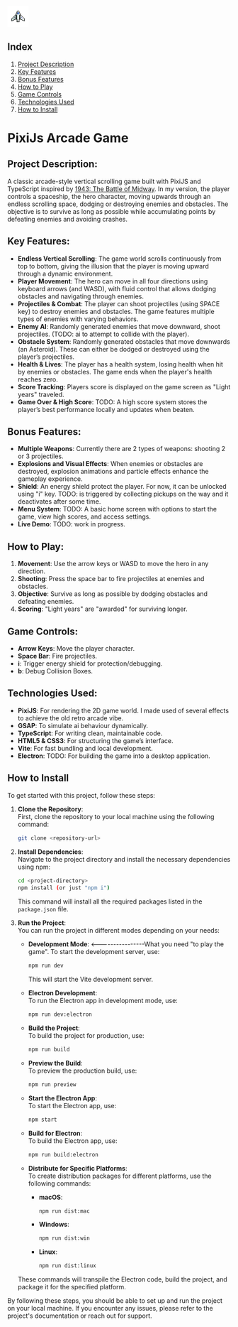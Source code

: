 ![PixiJs Arcade Logo](./Arcade_Logo.png)

## Index

1. [Project Description](#project-description)
2. [Key Features](#key-features)
3. [Bonus Features](#bonus-features)
4. [How to Play](#how-to-play)
5. [Game Controls](#game-controls)
6. [Technologies Used](#technologies-used)
7. [How to Install](#how-to-install)

# PixiJs Arcade Game

## Project Description:
A classic arcade-style vertical scrolling game built with PixiJS and TypeScript inspired by [1943: The Battle of Midway](https://www.youtube.com/watch?v=FbUN5ITWQQo). In my version, the player controls a spaceship, the hero character, moving upwards through an endless scrolling space, dodging or destroying enemies and obstacles. The objective is to survive as long as possible while accumulating points by defeating enemies and avoiding crashes.

## Key Features:
- **Endless Vertical Scrolling**: The game world scrolls continuously from top to bottom, giving the illusion that the player is moving upward through a dynamic environment.
- **Player Movement**: The hero can move in all four directions using keyboard arrows (and WASD), with fluid control that allows dodging obstacles and navigating through enemies.
- **Projectiles & Combat**: The player can shoot projectiles (using SPACE key) to destroy enemies and obstacles. The game features multiple types of enemies with varying behaviors.
- **Enemy AI**: Randomly generated enemies that move downward, shoot projectiles. (TODO: ai to attempt to collide with the player).
- **Obstacle System**: Randomly generated obstacles that move downwards (an Asteroid). These can either be dodged or destroyed using the player’s projectiles.
- **Health & Lives**: The player has a health system, losing health when hit by enemies or obstacles. The game ends when the player's health reaches zero.
- **Score Tracking**: Players score is displayed on the game screen as "Light years" traveled.
- **Game Over & High Score**: TODO: A high score system stores the player’s best performance locally and updates when beaten.

## Bonus Features:
- **Multiple Weapons**: Currently there are 2 types of weapons: shooting 2 or 3 projectiles.
- **Explosions and Visual Effects**: When enemies or obstacles are destroyed, explosion animations and particle effects enhance the gameplay experience.
- **Shield**: An energy shield protect the player. For now, it can be unlocked using "i" key. TODO: is triggered by collecting pickups on the way and it deactivates after some time.
- **Menu System**: TODO: A basic home screen with options to start the game, view high scores, and access settings.
- **Live Demo**: TODO: work in progress.

## How to Play:
1. **Movement**: Use the arrow keys or WASD to move the hero in any direction.
2. **Shooting**: Press the space bar to fire projectiles at enemies and obstacles.
3. **Objective**: Survive as long as possible by dodging obstacles and defeating enemies.
4. **Scoring**: "Light years" are "awarded" for surviving longer.

## Game Controls:
- **Arrow Keys**: Move the player character.
- **Space Bar**: Fire projectiles.
- **i**: Trigger energy shield for protection/debugging.
- **b**: Debug Collision Boxes.

## Technologies Used:
- **PixiJS**: For rendering the 2D game world. I made used of several effects to achieve the old retro arcade vibe.
- **GSAP**: To simulate ai behaviour dynamically.
- **TypeScript**: For writing clean, maintainable code.
- **HTML5 & CSS3**: For structuring the game’s interface.
- **Vite**: For fast bundling and local development.
- **Electron**: TODO: For building the game into a desktop application.

## How to Install

To get started with this project, follow these steps:

1. **Clone the Repository**:  
   First, clone the repository to your local machine using the following command:

   ```bash
   git clone <repository-url>
   ```

2. **Install Dependencies**:  
   Navigate to the project directory and install the necessary dependencies using npm:

   ```bash
   cd <project-directory>
   npm install (or just "npm i")
   ```

   This command will install all the required packages listed in the `package.json` file.

3. **Run the Project**:  
   You can run the project in different modes depending on your needs:

   - **Development Mode**:  <----------------What you need "to play the game".
     To start the development server, use:

     ```bash
     npm run dev
     ```

     This will start the Vite development server.

   - **Electron Development**:  
     To run the Electron app in development mode, use:

     ```bash
     npm run dev:electron
     ```

   - **Build the Project**:  
     To build the project for production, use:

     ```bash
     npm run build
     ```

   - **Preview the Build**:  
     To preview the production build, use:

     ```bash
     npm run preview
     ```

   - **Start the Electron App**:  
     To start the Electron app, use:

     ```bash
     npm start
     ```

   - **Build for Electron**:  
     To build the Electron app, use:

     ```bash
     npm run build:electron
     ```

   - **Distribute for Specific Platforms**:  
     To create distribution packages for different platforms, use the following commands:

     - **macOS**:  
       ```bash
       npm run dist:mac
       ```

     - **Windows**:  
       ```bash
       npm run dist:win
       ```

     - **Linux**:  
       ```bash
       npm run dist:linux
       ```

   These commands will transpile the Electron code, build the project, and package it for the specified platform.

By following these steps, you should be able to set up and run the project on your local machine. If you encounter any issues, please refer to the project's documentation or reach out for support.
